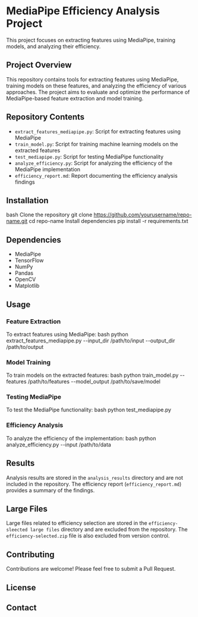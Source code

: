 # MediaPipe Efficiency Analysis Project

This project focuses on extracting features using MediaPipe, training models, and analyzing their efficiency.

## Project Overview

This repository contains tools for extracting features using MediaPipe, training models on these features, and analyzing the efficiency of various approaches. The project aims to evaluate and optimize the performance of MediaPipe-based feature extraction and model training.

## Repository Contents

- `extract_features_mediapipe.py`: Script for extracting features using MediaPipe
- `train_model.py`: Script for training machine learning models on the extracted features
- `test_mediapipe.py`: Script for testing MediaPipe functionality
- `analyze_efficiency.py`: Script for analyzing the efficiency of the MediaPipe implementation
- `efficiency_report.md`: Report documenting the efficiency analysis findings

## Installation
bash
Clone the repository
git clone https://github.com/yourusername/repo-name.git
cd repo-name
Install dependencies
pip install -r requirements.txt


## Dependencies

- MediaPipe
- TensorFlow
- NumPy
- Pandas
- OpenCV
- Matplotlib

## Usage

### Feature Extraction

To extract features using MediaPipe:
bash
python extract_features_mediapipe.py --input_dir /path/to/input --output_dir /path/to/output

### Model Training

To train models on the extracted features:
bash
python train_model.py --features /path/to/features --model_output /path/to/save/model

### Testing MediaPipe

To test the MediaPipe functionality:
bash
python test_mediapipe.py

### Efficiency Analysis

To analyze the efficiency of the implementation:
bash
python analyze_efficiency.py --input /path/to/data


## Results

Analysis results are stored in the `analysis_results` directory and are not included in the repository. The efficiency report (`efficiency_report.md`) provides a summary of the findings.

## Large Files

Large files related to efficiency selection are stored in the `efficiency-sleected large files` directory and are excluded from the repository. The `efficiency-selected.zip` file is also excluded from version control.

## Contributing

Contributions are welcome! Please feel free to submit a Pull Request.

## License


## Contact

